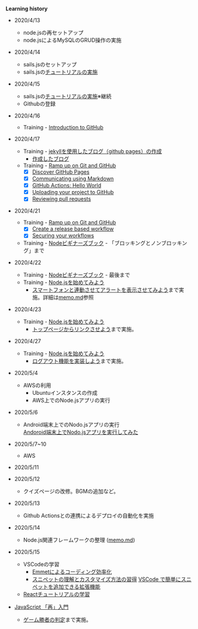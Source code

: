 **Learning history**  
* 2020/4/13  
  * node.jsの再セットアップ  
  * node.jsによるMySQLのGRUD操作の実施  
* 2020/4/14  
  * sails.jsのセットアップ  
  * sails.jsの[チュートリアルの実施](sails.md)  
* 2020/4/15  
  * sails.jsの[チュートリアルの実施](sails.md)※継続  
  * Githubの登録  
* 2020/4/16  
  * Training - [Introduction to GitHub](https://lab.github.com/githubtraining/introduction-to-github)  
* 2020/4/17  
  * Training - [jekyllを使用したブログ（github pages）の作成](https://lab.github.com/githubtraining/github-pages)  
    * [作成したブログ](https://fatherfurther.github.io/github-pages-with-jekyll/)　　
  * Training - [Ramp up on Git and GitHub](https://lab.github.com/githubtraining/paths/ramp-up-on-git-and-github)  
    * [X] [Discover GitHub Pages](https://www.youtube.com/user/GitHubGuides/videos)  
    * [X] [Communicating using Markdown](https://lab.github.com/githubtraining/communicating-using-markdown)  
    * [X] [GitHub Actions: Hello World](https://lab.github.com/githubtraining/github-actions:-hello-world) 
    * [X] [Uploading your project to GitHub](https://lab.github.com/githubtraining/uploading-your-project-to-github)  
    * [X] [Reviewing pull requests](https://lab.github.com/githubtraining/reviewing-pull-requests)  
* 2020/4/21  
  * Training - [Ramp up on Git and GitHub](https://lab.github.com/githubtraining/paths/ramp-up-on-git-and-github)  
    * [X] [Create a release based workflow](https://lab.github.com/githubtraining/create-a-release-based-workflow)  
    * [X] [Securing your workflows](https://lab.github.com/githubtraining/securing-your-workflows)  
  * Training - [Nodeビギナーズブック](https://www.nodebeginner.org/index-jp.html#javascript-and-nodejs) - 「ブロッキングとノンブロッキング」まで  
* 2020/4/22  
  * Training - [Nodeビギナーズブック](https://www.nodebeginner.org/index-jp.html#javascript-and-nodejs) - 最後まで  
  * Training - [Node.jsを始めてみよう](https://github.com/osamu38/node-express-curriculum/wiki/Node.jsを始めてみよう)  
    * [スマートフォンと連動させてアラートを表示させてみよう](https://github.com/osamu38/node-express-curriculum/wiki/Node.jsを始めてみよう#スマートフォンと連動させてアラートを表示させてみよう)まで実施。詳細は[memo.md](https://github.com/fatherfurther/registration/blob/master/memo.md)参照  
* 2020/4/23  
  * Training - [Node.jsを始めてみよう](https://github.com/osamu38/node-express-curriculum/wiki/Node.jsを始めてみよう)  
    * [トップページからリンクさせよう](https://github.com/osamu38/node-express-curriculum/wiki/Node.jsで詳細ページを作ってみよう#トップページからリンクさせよう)まで実施。
* 2020/4/27  
  * Training - [Node.jsを始めてみよう](https://github.com/osamu38/node-express-curriculum/wiki/Node.jsを始めてみよう)  
    * [ログアウト機能を実装しよう](https://github.com/osamu38/node-express-curriculum/wiki/Node.jsで会員登録システムを導入しよう#ログアウト機能を実装しよう)まで実施。
* 2020/5/4  
  * AWSの利用
    * Ubuntuインスタンスの作成  
    * AWS上でのNode.jsアプリの実行  
* 2020/5/6  
  * Android端末上でのNodo.jsアプリの実行  
    [Andoroid端末上でNodo.jsアプリを実行してみた](https://news.livedoor.com/article/detail/17678346/)  
* 2020/5/7~10  
  * AWS  
* 2020/5/11  

* 2020/5/12  
  * クイズページの改修。BGMの追加など。
* 2020/5/13  
  * Github Actionsとの連携によるデプロイの自動化を実施  
* 2020/5/14  
  * Node.js関連フレームワークの整理 ([memo.md](./memo.md))  
* 2020/5/15  
  * VSCodeの学習  
    * [Emmetによるコーディング効率化](https://technical-creator.com/vscode-emmet/#Emmet%E3%81%A7%E3%82%88%E3%81%8F%E4%BD%BF%E3%81%86%E7%9C%81%E7%95%A5%E8%A8%98%E6%B3%95)  
    * [スニペットの理解とカスタマイズ方法の習得](https://qiita.com/tomokin966/items/7731a6337670f5de2342#入力補完の候補を出すためのctrl--spaceすらめんどい)
      [VSCode で簡単にスニペットを追加できる拡張機能](https://www.pc-gear.com/post/vscode-snippet-generator/)
  * [Reactチュートリアルの学習](https://ja.reactjs.org/tutorial/tutorial.html)  


* [JavaScript 「再」入門](https://developer.mozilla.org/ja/docs/Web/JavaScript/A_re-introduction_to_JavaScript)  
  * [ゲーム勝者の判定](https://ja.reactjs.org/tutorial/tutorial.html#declaring-a-winner)まで実施。